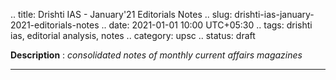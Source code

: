 .. title: Drishti IAS - January'21 Editorials Notes
.. slug: drishti-ias-january-2021-editorials-notes
.. date: 2021-01-01 10:00 UTC+05:30
.. tags: drishti ias, editorial analysis, notes
.. category: upsc
.. status: draft

**Description** : *consolidated notes of monthly current affairs magazines*

***
<!-- TEASER_END -->